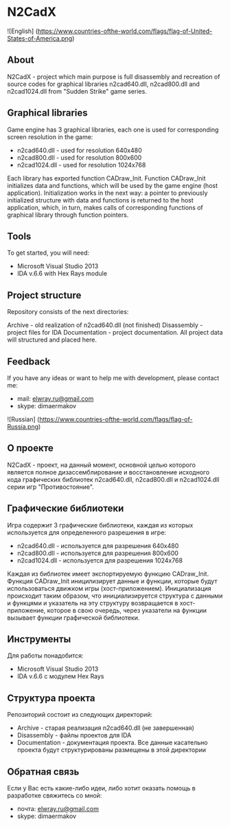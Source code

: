 # N2CadX

![English]
(https://www.countries-ofthe-world.com/flags/flag-of-United-States-of-America.png)

## About

N2CadX - project which main purpose is full disassembly and recreation of source codes for graphical libraries n2cad640.dll, n2cad800.dll and n2cad1024.dll from "Sudden Strike" game series.

## Graphical libraries

Game engine has 3 graphical libraries, each one is used for corresponding screen resolution in the game:
* n2cad640.dll - used for resolution 640x480
* n2cad800.dll - used for resolution 800x600
* n2cad1024.dll - used for resolution 1024x768

Each library has exported function CADraw_Init. Function CADraw_Init initializes data and functions, which will be used by the game engine (host application). Initialization works in the next way: a pointer to previously initialized structure with data and functions is returned to the host application, which, in turn, makes calls of corresponding functions of graphical library through function pointers.

## Tools

To get started, you will need:
* Microsoft Visual Studio 2013
* IDA v.6.6 with Hex Rays module

## Project structure

Repository consists of the next directories:

Archive - old realization of n2cad640.dll (not finished)
Disassembly - project files for IDA
Documentation - project documentation. All project data will structured and placed here.

## Feedback

If you have any ideas or want to help me with development, please contact me:
* mail: elwray.ru@gmail.com
* skype: dimaermakov

![Russian]
(https://www.countries-ofthe-world.com/flags/flag-of-Russia.png)

## О проекте

N2CadX - проект, на данный момент, основной целью которого является полное дизассемблирование и восстановление
исходного кода графических библиотек n2cad640.dll, n2cad800.dll и n2cad1024.dll серии игр "Противостояние".

## Графические библиотеки

Игра содержит 3 графические библиотеки, каждая из которых используется для определенного разрешения в игре:
* n2cad640.dll - используется для разрешения 640x480
* n2cad800.dll - используется для разрешения 800x600
* n2cad1024.dll - используется для разрешения 1024x768

Каждая из библиотек имеет экспортируемую функцию CADraw_Init. Функция CADraw_Init иницилизирует данные и функции, которые будут использоваться движком игры (хост-приложением). Инициализация происходит таким образом, что инициализируется структура с данными и функцями и указатель на эту структуру возвращается в хост-приложение, которое в свою очередь, через указатели на функции вызывает функции графической библиотеки.

## Инструменты

Для работы понадобится:
* Microsoft Visual Studio 2013
* IDA v.6.6 с модулем Hex Rays

## Структура проекта

Репозиторий состоит из следующих директорий:
* Archive - старая реализация n2cad640.dll (не завершенная)
* Disassembly - файлы проектов для IDA
* Documentation - документация проекта. Все данные касательно проекта будут структурированы размещены в этой директории

## Обратная связь

Если у Вас есть какие-либо идеи, либо хотит оказать помощь в разработке свяжитесь со мной:
* почта: elwray.ru@gmail.com
* skype: dimaermakov
